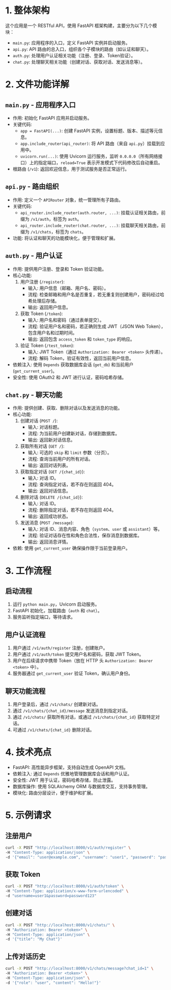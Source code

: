 # 1. 整体架构
这个应用是一个 RESTful API，使用 FastAPI 框架构建，主要分为以下几个模块：

- `main.py`: 应用程序的入口，定义 FastAPI 实例并启动服务。
- `api.py`: API 路由的总入口，组织各个子模块的路由（如认证和聊天）。
- `auth.py`: 处理用户认证相关功能（注册、登录、Token验证）。
- `chat.py`: 处理聊天相关功能（创建对话、获取对话、发送消息等）。
# 2. 文件功能详解
## `main.py` - 应用程序入口
- 作用: 初始化 FastAPI 应用并启动服务。
- 关键代码:
    - `app = FastAPI(...)`: 创建 FastAPI 实例，设置标题、版本、描述等元信息。
    - `app.include_router(api_router)`: 将 API 路由（来自 `api.py`）挂载到应用中。
    - `uvicorn.run(...)`: 使用 Uvicorn 运行服务，监听 `0.0.0.0`（所有网络接口）上的指定端口，`reload=True` 表示开发模式下代码修改后自动重启。
- 根路由 (`/v1`): 返回欢迎信息，用于测试服务是否正常运行。
## `api.py` - 路由组织
- 作用: 定义一个 `APIRouter` 对象，统一管理所有子路由。
- 关键代码:
    - `api_router.include_router(auth.router, ...)`: 挂载认证相关路由，前缀为 `/v1/auth`，标签为 `auth`。
    - `api_router.include_router(chat.router, ...)`: 挂载聊天相关路由，前缀为 `/v1/chats`，标签为 `chats`。
- 功能: 将认证和聊天的功能模块化，便于管理和扩展。
## `auth.py` - 用户认证
- 作用: 提供用户注册、登录和 Token 验证功能。
- 核心功能:
    1. 用户注册 (`/register`):
        - 输入: 用户信息（邮箱、用户名、密码）。
        - 流程: 检查邮箱和用户名是否重复，若无重复则创建用户，密码经过哈希处理后存储。
        - 输出: 返回用户信息。
    2. 获取 Token (`/token`):
        - 输入: 用户名和密码（通过表单提交）。
        - 流程: 验证用户名和密码，若正确则生成 JWT（JSON Web Token），包含用户名和过期时间。
        - 输出: 返回包含 `access_token` 和 `token_type` 的响应。
    3. 验证 Token (`/test_token`):
        - 输入: JWT Token（通过 `Authorization: Bearer <token>` 头传递）。
        - 流程: 解码 Token，验证有效性，返回当前用户信息。
- 依赖注入: 使用 `Depends` 获取数据库会话 (`get_db`) 和当前用户 (`get_current_user`)。
- 安全性: 使用 OAuth2 和 JWT 进行认证，密码哈希存储。
## `chat.py` - 聊天功能
- 作用: 提供创建、获取、删除对话以及发送消息的功能。
- 核心功能:
    1. 创建对话 (`POST /`):
        - 输入: 对话标题。
        - 流程: 为当前用户创建新对话，存储到数据库。
        - 输出: 返回新对话信息。
    2. 获取所有对话 (`GET /`):
        - 输入: 可选的 `skip` 和 `limit` 参数（分页）。
        - 流程: 查询当前用户的所有对话。
        - 输出: 返回对话列表。
    3.  获取指定对话 (`GET /{chat_id}`):
        - 输入: 对话 ID。
        - 流程: 查询指定对话，若不存在则返回 404。
        - 输出: 返回对话信息。
    4. 删除对话 (`DELETE /{chat_id}`):
        - 输入: 对话 ID。
        - 流程: 删除指定对话，若不存在则返回 404。
        - 输出: 返回成功状态。
    5. 发送消息 (`POST /message`):
        - 输入: 对话 ID、消息内容、角色（`system`、`user` 或 `assistant`）等。
        - 流程: 验证对话存在性和角色合法性，保存消息到数据库。
        - 输出: 返回消息详情。
- 依赖: 使用 `get_current_user` 确保操作限于当前登录用户。
# 3. 工作流程
## 启动流程
1. 运行 `python main.py`，Uvicorn 启动服务。
2. FastAPI 初始化，加载路由（`auth` 和 `chat`）。
3. 服务监听指定端口，等待请求。
## 用户认证流程
1. 用户通过 `/v1/auth/register` 注册，创建账户。
2. 用户通过 `/v1/auth/token` 提交用户名和密码，获取 JWT Token。
3. 用户在后续请求中携带 Token（放在 HTTP 头 `Authorization: Bearer <token>` 中）。
4. 服务器通过 `get_current_user` 验证 Token，确认用户身份。
## 聊天功能流程
1. 用户登录后，通过 `/v1/chats/` 创建新对话。
2. 通过 `/v1/chats/{chat_id}/message` 发送消息到指定对话。
3. 通过 `/v1/chats/` 获取所有对话，或通过 `/v1/chats/{chat_id}` 获取特定对话。
4. 可通过 `/v1/chats/{chat_id}` 删除对话。
# 4. 技术亮点
- FastAPI: 高性能异步框架，支持自动生成 OpenAPI 文档。
- 依赖注入: 通过 `Depends` 优雅地管理数据库会话和用户认证。
- 安全性: JWT 用于认证，密码哈希存储，防止泄露。
- 数据库操作: 使用 SQLAlchemy ORM 与数据库交互，支持事务管理。
- 模块化: 路由分层设计，便于维护和扩展。

# 5. 示例请求
## 注册用户
```bash
curl -X POST "http://localhost:8000/v1/auth/register" \
-H "Content-Type: application/json" \
-d '{"email": "user@example.com", "username": "user1", "password": "password123"}'
```

## 获取 Token
```bash
curl -X POST "http://localhost:8000/v1/auth/token" \
-H "Content-Type: application/x-www-form-urlencoded" \
-d "username=user1&password=password123"
```

## 创建对话
```bash
curl -X POST "http://localhost:8000/v1/chats/" \
-H "Authorization: Bearer <token>" \
-H "Content-Type: application/json" \
-d '{"title": "My Chat"}'
```

## 上传对话历史
```bash
curl -X POST "http://localhost:8000/v1/chats/message?chat_id=1" \
-H "Authorization: Bearer <token>" \
-H "Content-Type: application/json" \
-d '{"role": "user", "content": "Hello!"}'
```